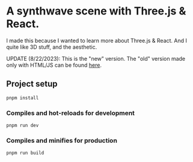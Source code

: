 ﻿# A synthwave scene with Three.js & React.
 I made this because I wanted to learn more about Three.js & React. And I quite like 3D stuff, and the aesthetic.

UPDATE (8/22/2023): This is the "new" version. The "old" version made only with HTML/JS can be found [here](https://github.com/jdichh/synthwave-scene).

## Project setup
```
pnpm install
```

### Compiles and hot-reloads for development
```
pnpm run dev
```

### Compiles and minifies for production
```
pnpm run build
```
